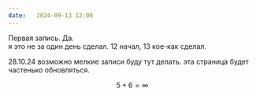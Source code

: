 ```yaml
---
date:   2024-09-13 12:00
---
```

Первая запись. Да.  
я это не за один день сделал. 12 начал, 13 кое-как сделал.

28.10.24 возможно мелкие записи буду тут делать. эта страница будет частенько обновляться.

$$ 5+6=\infty $$
